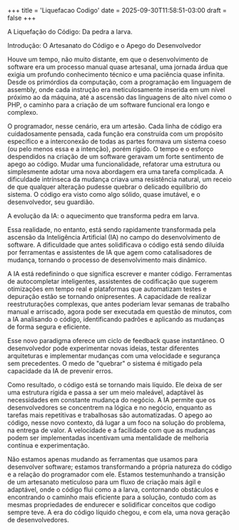 +++
title = 'Liquefacao Codigo'
date = 2025-09-30T11:58:51-03:00
draft =  false
+++

A Liquefação do Código: Da pedra a larva.

Introdução: O Artesanato do Código e o Apego do Desenvolvedor

Houve um tempo, não muito distante, em que o desenvolvimento de software era um processo manual quase artesanal, uma jornada árdua que exigia um profundo conhecimento técnico e uma paciência quase infinita. Desde os primórdios da computação, com a programação em linguagem de assembly, onde cada instrução era meticulosamente inserida em um nível próximo ao da máquina, até a ascensão das linguagens de alto nível como o PHP, o caminho para a criação de um software funcional era longo e complexo.

O programador, nesse cenário, era um artesão. Cada linha de código era cuidadosamente pensada, cada função era construída com um propósito específico e a interconexão de todas as partes formava um sistema coeso (ou pelo menos essa e a intenção), porém rígido. O tempo e o esforço despendidos na criação de um software geravam um forte sentimento de apego ao código. Mudar uma funcionalidade, refatorar uma estrutura ou simplesmente adotar uma nova abordagem era uma tarefa complicada. A dificuldade intrínseca da mudança criava uma resistência natural, um receio de que qualquer alteração pudesse quebrar o delicado equilíbrio do sistema. O código era visto como algo sólido, quase imutável, e o desenvolvedor, seu guardião.

A evolução da IA: o aquecimento que transforma pedra em larva.

Essa realidade, no entanto, está sendo rapidamente transformada pela ascensão da Inteligência Artificial (IA) no campo do desenvolvimento de software. A dificuldade que antes solidificava o código está sendo diluída por ferramentas e assistentes de IA que agem como catalisadores de mudança, tornando o processo de desenvolvimento mais dinâmico.

A IA está redefinindo o que significa escrever e manter código. Ferramentas de autocompletar inteligentes, assistentes de codificação que sugerem otimizações em tempo real e plataformas que automatizam testes e depuração estão se tornando onipresentes. A capacidade de realizar reestruturações complexas, que antes poderiam levar semanas de trabalho manual e arriscado, agora pode ser executada em questão de minutos, com a IA analisando o código, identificando padrões e aplicando as mudanças de forma segura e eficiente.

Esse novo paradigma oferece um ciclo de feedback quase instantâneo. O desenvolvedor pode experimentar novas ideias, testar diferentes arquiteturas e implementar mudanças com uma velocidade e segurança sem precedentes. O medo de "quebrar" o sistema é mitigado pela capacidade da IA de prevenir erros.

Como resultado, o código está se tornando mais líquido. Ele deixa de ser uma estrutura rígida e passa a ser um meio maleável, adaptável às necessidades em constante mudança do negócio. A IA permite que os desenvolvedores se concentrem na lógica e no negócio, enquanto as tarefas mais repetitivas e trabalhosas são automatizadas. O apego ao código, nesse novo contexto, dá lugar a um foco na solução do problema, na entrega de valor. A velocidade e a facilidade com que as mudanças podem ser implementadas incentivam uma mentalidade de melhoria contínua e experimentação.

Não estamos apenas mudando as ferramentas que usamos para desenvolver software; estamos transformando a própria natureza do código e a relação do programador com ele. Estamos testemunhando a transição de um artesanato meticuloso para um fluxo de criação mais ágil e adaptável, onde o código flui como a a larva, contornando obstáculos e encontrando o caminho mais eficiente para a solução, contudo com as mesmas propriedades de endurecer e solidificar conceitos que codigo sempre teve. A era do código líquido chegou, e com ela, uma nova geração de desenvolvedores.

